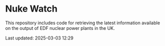 # Nuke Watch

This repository includes code for retrieving the latest information available on the output of EDF nuclear power plants in the UK.

Last updated: 2025-03-03 12:29